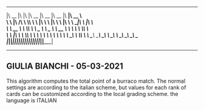 ________  ___  ___  ________  ________  ________  ________  ________     
|\   __  \|\  \|\  \|\   __  \|\   __  \|\   __  \|\   ____\|\   __  \    
\ \  \|\ /\ \  \\\  \ \  \|\  \ \  \|\  \ \  \|\  \ \  \___|\ \  \|\  \   
 \ \   __  \ \  \\\  \ \   _  _\ \   _  _\ \   __  \ \  \    \ \  \\\  \  
  \ \  \|\  \ \  \\\  \ \  \\  \\ \  \\  \\ \  \ \  \ \  \____\ \  \\\  \ 
   \ \_______\ \_______\ \__\\ _\\ \__\\ _\\ \__\ \__\ \_______\ \_______\
    \|_______|\|_______|\|__|\|__|\|__|\|__|\|__|\|__|\|_______|\|_______|
                                                                          
----------------------------------------------------------------------------------------------------------------------------------------------------------
GIULIA BIANCHI   -   05-03-2021
----------------------------------------------------------------------------------------------------------------------------------------------------------
This algorithm computes the total point of a burraco match.
The normal settings are according to the italian scheme, but values for each rank of cards can be customized according to the local grading scheme.
the language is ITALIAN
